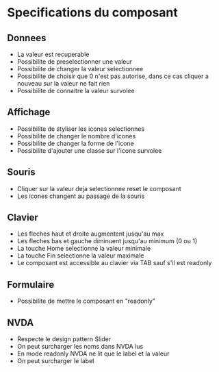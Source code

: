 Specifications du composant
===========================

Donnees
-------
* La valeur est recuperable
* Possibilite de preselectionner une valeur
* Possibilite de changer la valeur selectionnee
* Possibilite de choisir que 0 n'est pas autorise, dans ce cas cliquer a nouveau sur la valeur ne fait rien
* Possibilite de connaitre la valeur survolee

Affichage
---------
* Possibilite de styliser les icones selectionnes
* Possibilite de changer le nombre d'icones
* Possibilite de changer la forme de l'icone
* Possibilite d'ajouter une classe sur l'icone survolee

Souris
------
* Cliquer sur la valeur deja selectionnee reset le composant
* Les icones changent au passage de la souris

Clavier
-------
* Les fleches haut et droite augmentent jusqu'au max
* Les fleches bas et gauche diminuent jusqu'au minimum (0 ou 1)
* La touche Home selectionne la valeur minimale
* La touche Fin selectionne la valeur maximale
* Le composant est accessible au clavier via TAB sauf s'il est readonly

Formulaire
----------
* Possibilite de mettre le composant en "readonly"

NVDA
----
* Respecte le design pattern Slider
* On peut surcharger les noms dans NVDA lus
* En mode readonly NVDA ne lit que le label et la valeur
* On peut surcharger le label
